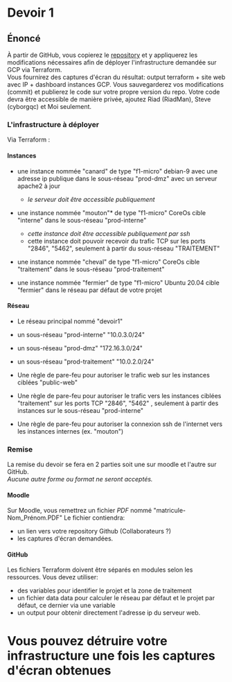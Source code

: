 # Devoir 1
## Énoncé

À partir de GitHub, vous copierez le [repository](https://github.com/matbilodeau/A2020-CR460-devoir1)
et y appliquerez les modifications nécessaires afin de déployer l'infrastructure
demandée sur GCP via Terraform.  
Vous fournirez des captures d'écran du résultat: output terraform + site web avec IP + dashboard instances GCP.
Vous sauvegarderez vos modifications (commit) et publierez le code sur votre propre version du repo.
Votre code devra être accessible de manière privée, ajoutez Riad (RiadMan), Steve (cyborgqc) et Moi seulement.  


### L'infrastructure à déployer

Via Terraform :

#### Instances
* une instance nommée "canard"
de type "f1-micro"
debian-9
avec une adresse ip publique
dans le sous-réseau "prod-dmz"
avec un serveur apache2 à jour
  * _le serveur doit être accessible publiquement_

* une instance nommée "mouton"*
de type "f1-micro"
CoreOs
cible "interne"
dans le sous-réseau "prod-interne"
  * _cette instance doit être accessible publiquement par ssh_
  * cette instance doit pouvoir recevoir du  trafic TCP sur les ports "2846", "5462", seulement à partir du sous-réseau "TRAITEMENT"

* une instance nommée "cheval"
de type "f1-micro"
CoreOs
cible "traitement"
dans le sous-réseau "prod-traitement"

* une instance nommée "fermier"
de type "f1-micro"
Ubuntu 20.04
cible "fermier"
dans le réseau par défaut de votre projet    

#### Réseau
* Le réseau principal nommé "devoir1"
* un sous-réseau "prod-interne" "10.0.3.0/24"
* un sous-réseau "prod-dmz" "172.16.3.0/24"
* un sous-réseau "prod-traitement" "10.0.2.0/24"

* Une règle de pare-feu pour autoriser le trafic web sur les instances ciblées "public-web"
* Une règle de pare-feu pour autoriser le trafic  vers les instances ciblées "traitement" sur les ports TCP "2846", "5462" , seulement à partir des instances sur le sous-réseau "prod-interne"
* Une règle de pare-feu pour autoriser la connexion ssh de l'internet vers les instances internes (ex. "mouton")

### Remise
La remise du devoir se fera en 2 parties soit une sur moodle et l'autre sur GitHub.  
*Aucune autre forme ou format ne seront acceptés.*

#### Moodle
Sur Moodle, vous remettrez un fichier *PDF* nommé "matricule-Nom_Prénom.PDF"
Le fichier contiendra:

* un lien vers votre repository Github (Collaborateurs ?)
* les captures d'écran demandées.

#### GitHub
Les fichiers Terraform doivent être séparés en modules selon les ressources.
Vous devez utiliser:
* des variables pour identifier le projet et la zone de traitement
* un fichier data data pour calculer le réseau par défaut et le projet par défaut, ce dernier via une variable
* un output pour obtenir directement l'adresse ip du serveur web.

# Vous pouvez détruire votre infrastructure une fois les captures d'écran obtenues

